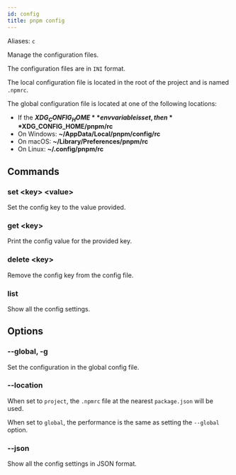 ```yaml
---
id: config
title: pnpm config
---
```


Aliases: `c`

Manage the configuration files.

The configuration files are in `INI` format.

The local configuration file is located in the root of the project and is named `.npmrc`.

The global configuration file is located at one of the following locations:

- If the **$XDG_CONFIG_HOME** env variable is set, then **$XDG_CONFIG_HOME/pnpm/rc**
- On Windows: **~/AppData/Local/pnpm/config/rc**
- On macOS: **~/Library/Preferences/pnpm/rc**
- On Linux: **~/.config/pnpm/rc**

## Commands

### set \<key> \<value>

Set the config key to the value provided.

### get \<key>

Print the config value for the provided key.

### delete \<key>

Remove the config key from the config file.

### list

Show all the config settings.

## Options

### --global, -g

Set the configuration in the global config file.

### --location

When set to `project`, the `.npmrc` file at the nearest `package.json` will be used.

When set to `global`, the performance is the same as setting the `--global` option.

### --json

Show all the config settings in JSON format.
